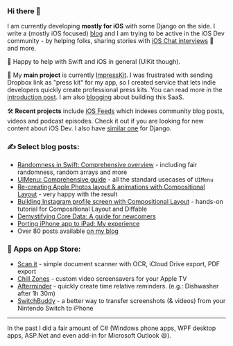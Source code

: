 ### Hi there 👋

I am currently developing **mostly for iOS** with some Django on the side. I write a (mostly iOS focused) [blog](https://nemecek.be/) and I am trying to be active in the iOS Dev community - by helping folks, sharing stories with [iOS Chat interviews](https://nemecek.be/chats/) 💬 and more. 

🤝 Happy to help with Swift and iOS in general (UIKit though).

🚀 My **main project** is currently [ImpressKit](https://impresskit.net/). I was frustrated with sending Dropbox link as "press kit" for my app, so I created service that lets indie developers quickly create professional press kits. You can read more in the [introduction post](https://nemecek.be/blog/112/introducing-impresskit). I am also [blogging](https://nemecek.be/blog/impresskit) about building this SaaS.

🛠 **Recent projects** include [iOS Feeds](https://iosfeeds.com/) which indexes community blog posts, videos and podcast episodes. Check it out if you are looking for new content about iOS Dev. I also have [similar one](https://djangofeeds.com/) for Django.

### ✍️ Select blog posts:

* [Randomness in Swift: Comprehensive overview](https://nemecek.be/blog/89/randomness-in-swift-comprehensive-overview) - including fair randomness, random arrays and more
* [UIMenu: Comprehensive guide](https://nemecek.be/blog/88/uimenu-comprehensive-guide) - all the standard usecases of `UIMenu`
* [Re-creating Apple Photos layout & animations with Compositional Layout](https://nemecek.be/blog/86/re-creating-apple-photos-layout-animations-with-compositional-layout)  - very happy with the result
* [Building Instagram profile screen with Compositional Layout](https://nemecek.be/blog/72/building-instagram-profile-screen-with-compositional-layout) - hands-on tutorial for Compositional Layout and Diffable
* [Demystifying Core Data: A guide for newcomers](https://nemecek.be/blog/59/demystifying-core-data-a-guide-for-newcomers)
* [Porting iPhone app to iPad: My experience](https://nemecek.be/blog/55/porting-iphone-app-to-ipad-my-experience)
* Over 80 posts available [on my blog](https://nemecek.be/blog/swift-and-ios)


### 📱 Apps on App Store:

* [Scan it](https://apps.apple.com/app/scan-it-scan-and-export-pdf/id1509634112) - simple document scanner with OCR, iCloud Drive export, PDF export
* [Chill Zones](https://apps.apple.com/app/chill-zones/id1515920737) - custom video screensavers for your Apple TV
* [Afterminder](https://apps.apple.com/us/app/afterminder/id1561947180) - quickly create time relative reminders. (e.g.: Dishwasher after 1h 30m)
* [SwitchBuddy](https://apps.apple.com/app/switchbuddy/id1563251210) - a better way to transfer screenshots (& videos) from your Nintendo Switch to iPhone

----

In the past I did a fair amount of C# (Windows phone apps, WPF desktop apps, ASP.Net and even add-in for Microsoft Outlook 😃).

<!--
**nemecek-filip/nemecek-filip** is a ✨ _special_ ✨ repository because its `README.md` (this file) appears on your GitHub profile.

Here are some ideas to get you started:

- 🔭 I’m currently working on ...
- 🌱 I’m currently learning ...
- 👯 I’m looking to collaborate on ...
- 🤔 I’m looking for help with ...
- 💬 Ask me about ...
- 📫 How to reach me: ...
- 😄 Pronouns: ...
- ⚡ Fun fact: ...
-->
